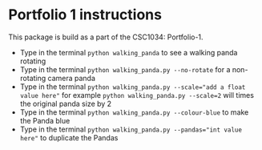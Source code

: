 Portfolio 1 instructions
===========

This package is build as a part of the CSC1034: Portfolio-1.

+ Type in the terminal `python walking_panda` to see a walking panda rotating
+ Type in the terminal `python walking_panda.py --no-rotate` for a non-rotating camera panda
+ Type in the terminal `python walking_panda.py --scale="add a float value here"` for example `python walking_panda.py --scale=2` 
will times the original panda size by 2
+ Type in the terminal `python walking_panda.py --colour-blue` to make the Panda blue
+ Type in the terminal `python walking_panda.py --pandas="int value here"` to duplicate the Pandas 